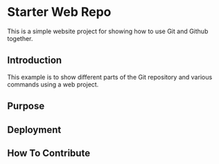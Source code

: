 # Starter Web Repo

This is a simple website project for showing how to use Git and Github together. 

## Introduction

This example is to show different parts of the Git repository and various commands using a web project.

## Purpose

## Deployment

## How To Contribute